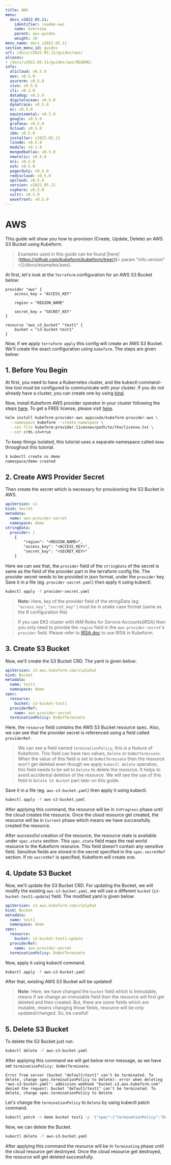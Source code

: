 ```yaml
---
title: AWS
menu:
  docs_v2022.05.11:
    identifier: readme-aws
    name: Overview
    parent: aws-guides
    weight: 10
menu_name: docs_v2022.05.11
section_menu_id: guides
url: /docs/v2022.05.11/guides/aws/
aliases:
- /docs/v2022.05.11/guides/aws/README/
info:
  alicloud: v0.5.0
  aws: v0.5.0
  azurerm: v0.5.0
  civo: v0.5.0
  cli: v0.2.0
  datadog: v0.5.0
  digitalocean: v0.5.0
  dynatrace: v0.5.0
  ec: v0.5.0
  equinixmetal: v0.5.0
  google: v0.5.0
  grafana: v0.5.0
  hcloud: v0.5.0
  ibm: v0.5.0
  installer: v2022.05.11
  linode: v0.5.0
  module: v0.1.0
  mongodbatlas: v0.5.0
  newrelic: v0.5.0
  oci: v0.5.0
  ovh: v0.5.0
  pagerduty: v0.5.0
  rediscloud: v0.5.0
  upcloud: v0.5.0
  version: v2022.05.11
  vsphere: v0.5.0
  vultr: v0.5.0
  wavefront: v0.5.0
---
```


# AWS

This guide will show you how to provision (Create, Update, Delete) an AWS S3 Bucket using Kubeform.

> Examples used in this guide can be found [here](https://github.com/kubeform/kubeform/tree/{{< param "info.version" >}}/docs/examples/aws).

At first, let's look at the `Terraform` configuration for an AWS S3 Bucket below:

```
provider "aws" {
    access_key = "ACCESS_KEY"

    region = "REGION_NAME"

    secret_key = "SECRET_KEY"
}

resource "aws_s3_bucket" "test1" {
    bucket = "s3-bucket-test1"
}
```

Now, if we apply `terraform apply` this config will create an AWS S3 Bucket. We'll create the exact configuration using `kubeform`. The steps are given below:

## 1. Before You Begin

At first, you need to have a Kubernetes cluster, and the kubectl command-line tool must be configured to communicate with your cluster. If you do not already have a cluster, you can create one by using [kind](https://kind.sigs.k8s.io/docs/user/quick-start/).

Now, install Kubeform AWS provider operator in your cluster following the steps [here](/docs/v2022.05.11/setup/README). To get a FREE license, please visit [here](https://license-issuer.appscode.com/?p=kubeform-community).

```bash
helm install kubeform-provider-aws appscode/kubeform-provider-aws \
  --namespace kubeform --create-namespace \
  --set-file kubeform-provider.license=/path/to/the/license.txt \
  --set crds.s3=true
```

To keep things isolated, this tutorial uses a separate namespace called `demo` throughout this tutorial.

```bash
$ kubectl create ns demo
namespace/demo created
```

## 2. Create AWS Provider Secret

Then create the secret which is necessary for provisioning the S3 Bucket in AWS.

```yaml
apiVersion: v1
kind: Secret
metadata:
  name: aws-provider-secret
  namespace: demo
stringData:
  provider: |
    {
        "region": "<REGION_NAME>",
        "access_key": "<ACCESS_KEY>",
        "secret_key": "<SECRET_KEY>"
    }
```

Here we can see that, the `provider` field of the `stringData` of the secret is same as the field of the provider part in the terraform config file. The provider secret needs to be provided in json format, under the `provider` key. Save it in a file (eg. `provider-secret.yaml`) then apply it using kubectl.

```bash
kubectl apply -f provider-secret.yaml
```

> **Note:** Here, key of the provider field of the stringData (eg. `"access_key"`, `"secret_key"` ) must be in snake case format (same as the tf configuration file)

> If you use EKS cluster with IAM Roles for Service Accounts(IRSA) then you only need to provide the `region` field in the `aws-provider-secret`'s `provider` field. Please refer to [IRSA doc](/docs/v2022.05.11/guides/aws/iam_roles_for_serviceaccounts) to use IRSA in Kubeform.

## 3. Create S3 Bucket

Now, we'll create the S3 Bucket CRD. The yaml is given below:

```yaml
apiVersion: s3.aws.kubeform.com/v1alpha1
kind: Bucket
metadata:
  name: test1
  namespace: demo
spec:
  resource:
    bucket: s3-bucket-test1
  providerRef:
    name: aws-provider-secret
  terminationPolicy: DoNotTerminate
```

Here, the `resource` field contains the AWS S3 Bucket resource spec. Also, we can see that the provider secret is referenced using a field called `providerRef`.

> We can see a field named `terminationPolicy`, this is a feature of Kubeform. This field can have two values, `Delete` or `DoNotTerminate`. When the value of this field is set to `DoNotTerminate` then the resource won't get deleted even though we apply `kubectl delete` operation, this field needs to be set to `Delete` to delete the resource. It helps to avoid accidental deletion of the resource. We will see the use of this field in `Delete S3 Bucket` part later on this guide.

Save it in a file (eg. `aws-s3-bucket.yaml`) then apply it using kubectl.

```bash
kubectl apply -f aws-s3-bucket.yaml
```

After applying this command, the resource will be in `InProgress` phase until the cloud creates the resource. Once the cloud resource get created, the resource will be in `Current` phase which means we have successfully created the resource.

After successful creation of the resource, the resource state is available under `spec.state` section. This `spec.state` field maps the real world resource to the Kubeform resource. This field doesn't contain any sensitive field. Sensitive fields are stored in the secret specified in the `spec.secretRef` section. If no `secretRef` is specified, Kubeform will create one.

## 4. Update S3 Bucket

Now, we'll update the S3 Bucket CRD. For updating the Bucket, we will modify the existing `aws-s3-bucket.yaml`, we will use a different `bucket` (`s3-bucket-test1-update`) field. The modified yaml is given below:

```yaml
apiVersion: s3.aws.kubeform.com/v1alpha1
kind: Bucket
metadata:
  name: test1
  namespace: demo
spec:
  resource:
    bucket: s3-bucket-test1-update
  providerRef:
    name: aws-provider-secret
  terminationPolicy: DoNotTerminate
```

Now, apply it using kubectl command.

```bash
kubectl apply -f aws-s3-bucket.yaml
```

After that, existing AWS S3 Bucket will be updated!

> **Note:** Here, we have changed the `bucket` field which is Immutable, means if we change an immutable field then the resource will first get deleted and then created. But, there are some fields which are mutable, means changing those fields, resource will be only updated/changed. So, be careful!

## 5. Delete S3 Bucket

To delete the S3 Bucket just run:

```bash
kubectl delete -f aws-s3-bucket.yaml
```

After applying this command we will get below error message, as we have set `terminationPolicy: DoNotTerminate`:

```text
Error from server (bucket "default/test1" can't be terminated. To delete, change spec.terminationPolicy to Delete): error when deleting "aws-s3-bucket.yaml": admission webhook "bucket.s3.aws.kubeform.com" denied the request: bucket "default/test1" can't be terminated. To delete, change spec.terminationPolicy to Delete
```

Let's change the `terminationPolicy` to `Delete` by using kubectl patch command.

```bash
kubectl patch -n demo bucket test1 -p '{"spec":{"terminationPolicy":"Delete"}}' --type="merge"
```

Now, we can delete the Bucket.

```bash
kubectl delete -f aws-s3-bucket.yaml
```

After applying this command the resource will be in `Terminating` phase until the cloud resource get destroyed. Once the cloud resource get destroyed, the resource will get deleted successfully.
